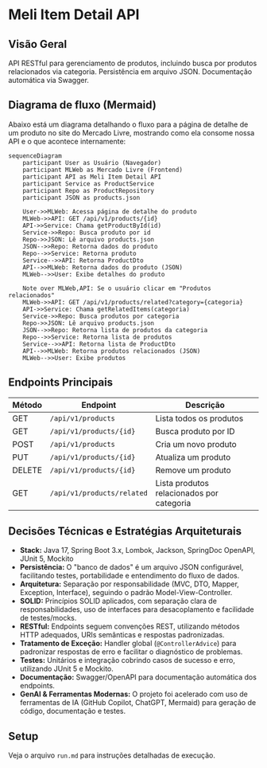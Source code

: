 # Meli Item Detail API

## Visão Geral

API RESTful para gerenciamento de produtos, incluindo busca por produtos relacionados via categoria. Persistência em arquivo JSON. Documentação automática via Swagger.

## Diagrama de fluxo (Mermaid)

Abaixo está um diagrama detalhando o fluxo para a página de detalhe de um produto no site do Mercado Livre, mostrando como ela consome nossa API e o que acontece internamente:

```mermaid
sequenceDiagram
    participant User as Usuário (Navegador)
    participant MLWeb as Mercado Livre (Frontend)
    participant API as Meli Item Detail API
    participant Service as ProductService
    participant Repo as ProductRepository
    participant JSON as products.json

    User->>MLWeb: Acessa página de detalhe do produto
    MLWeb->>API: GET /api/v1/products/{id}
    API->>Service: Chama getProductById(id)
    Service->>Repo: Busca produto por id
    Repo->>JSON: Lê arquivo products.json
    JSON-->>Repo: Retorna dados do produto
    Repo-->>Service: Retorna produto
    Service-->>API: Retorna ProductDto
    API-->>MLWeb: Retorna dados do produto (JSON)
    MLWeb-->>User: Exibe detalhes do produto

    Note over MLWeb,API: Se o usuário clicar em "Produtos relacionados"
    MLWeb->>API: GET /api/v1/products/related?category={categoria}
    API->>Service: Chama getRelatedItems(categoria)
    Service->>Repo: Busca produtos por categoria
    Repo->>JSON: Lê arquivo products.json
    JSON-->>Repo: Retorna lista de produtos da categoria
    Repo-->>Service: Retorna lista de produtos
    Service-->>API: Retorna lista de ProductDto
    API-->>MLWeb: Retorna produtos relacionados (JSON)
    MLWeb-->>User: Exibe produtos
```

## Endpoints Principais

| Método | Endpoint                        | Descrição                                 |
|--------|---------------------------------|-------------------------------------------|
| GET    | `/api/v1/products`              | Lista todos os produtos                   |
| GET    | `/api/v1/products/{id}`         | Busca produto por ID                      |
| POST   | `/api/v1/products`              | Cria um novo produto                      |
| PUT    | `/api/v1/products/{id}`         | Atualiza um produto                       |
| DELETE | `/api/v1/products/{id}`         | Remove um produto                         |
| GET    | `/api/v1/products/related`      | Lista produtos relacionados por categoria |

## Decisões Técnicas e Estratégias Arquiteturais

- **Stack:** Java 17, Spring Boot 3.x, Lombok, Jackson, SpringDoc OpenAPI, JUnit 5, Mockito
- **Persistência:** O "banco de dados" é um arquivo JSON configurável, facilitando testes, portabilidade e entendimento do fluxo de dados.
- **Arquitetura:** Separação por responsabilidade (MVC, DTO, Mapper, Exception, Interface), seguindo o padrão Model-View-Controller.
- **SOLID:** Princípios SOLID aplicados, com separação clara de responsabilidades, uso de interfaces para desacoplamento e facilidade de testes/mocks.
- **RESTful:** Endpoints seguem convenções REST, utilizando métodos HTTP adequados, URIs semânticas e respostas padronizadas.
- **Tratamento de Exceção:** Handler global (`@ControllerAdvice`) para padronizar respostas de erro e facilitar o diagnóstico de problemas.
- **Testes:** Unitários e integração cobrindo casos de sucesso e erro, utilizando JUnit 5 e Mockito.
- **Documentação:** Swagger/OpenAPI para documentação automática dos endpoints.
- **GenAI & Ferramentas Modernas:** O projeto foi acelerado com uso de ferramentas de IA (GitHub Copilot, ChatGPT, Mermaid) para geração de código, documentação e testes.

## Setup

Veja o arquivo `run.md` para instruções detalhadas de execução.
